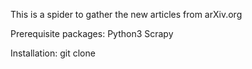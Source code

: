 This is a spider to gather the new articles from arXiv.org

Prerequisite packages:
  Python3
  Scrapy
  
Installation:
  git clone 
